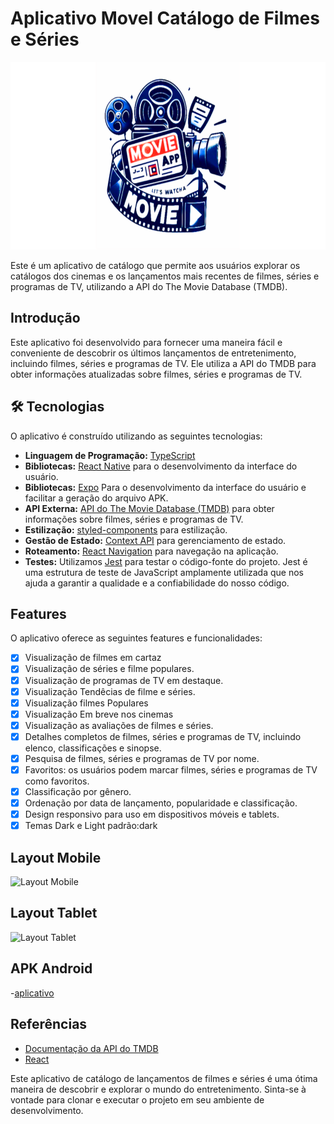 # Aplicativo Movel Catálogo de Filmes e Séries

<img src="./layout/baner.png" alt="Baner" style="width:100%; height:300px">

Este é um aplicativo de catálogo que permite aos usuários explorar os catálogos dos cinemas e os lançamentos mais recentes de filmes, séries e programas de TV, utilizando a API do The Movie Database (TMDB).

## Introdução

Este aplicativo foi desenvolvido para fornecer uma maneira fácil e conveniente de descobrir os últimos lançamentos de entretenimento, incluindo filmes, séries e programas de TV. Ele utiliza a API do TMDB para obter informações atualizadas sobre filmes, séries e programas de TV.

## 🛠 Tecnologias

O aplicativo é construído utilizando as seguintes tecnologias:

- **Linguagem de Programação:** [TypeScript](https://www.typescriptlang.org/)
- **Bibliotecas:** [React Native](https://reactnative.dev/docs/getting-started) para o desenvolvimento da interface do usuário.
- **Bibliotecas:** [Expo](https://docs.expo.dev/) Para o desenvolvimento da interface do usuário e facilitar a geração do arquivo APK.
- **API Externa:** [API do The Movie Database (TMDB)](https://www.themoviedb.org/?language=pt-BR) para obter informações sobre filmes, séries e programas de TV.
- **Estilização:** [styled-components](https://styled-components.com/) para estilização.
- **Gestão de Estado:** [Context API](https://legacy.reactjs.org/docs/context.html) para gerenciamento de estado.
- **Roteamento:** [React Navigation](https://reactnavigation.org/docs/getting-started) para navegação na aplicação.
- **Testes:** Utilizamos [Jest](https://jestjs.io/pt-BR/) para testar o código-fonte do projeto. Jest é uma estrutura de teste de JavaScript amplamente utilizada que nos ajuda a garantir a qualidade e a confiabilidade do nosso código.


## Features

O aplicativo oferece as seguintes features e funcionalidades:

- [x] Visualização de filmes em cartaz
- [x] Visualização de séries e filme populares.
- [x] Visualização de programas de TV em destaque.
- [x] Visualização Tendêcias de filme e séries.
- [x] Visualização filmes Populares
- [x] Visualização Em breve nos cinemas
- [x] Visualização as avaliações de filmes e séries.
- [x] Detalhes completos de filmes, séries e programas de TV, incluindo elenco, classificações e sinopse.
- [x] Pesquisa de filmes, séries e programas de TV por nome.
- [x] Favoritos: os usuários podem marcar filmes, séries e programas de TV como favoritos.
- [x] Classificação por gênero.
- [x] Ordenação por data de lançamento, popularidade e classificação.
- [x] Design responsivo para uso em dispositivos móveis e tablets.
- [x] Temas Dark e Light padrão:dark

## Layout Mobile

![Layout Mobile](/screenshots/mobile.png)

## Layout Tablet

![Layout Tablet](/screenshots/tablet.png)

## APK Android
-[aplicativo]()
## Referências

- [Documentação da API do TMDB](https://developers.themoviedb.org/3/getting-started/introduction)
- [React](https://reactjs.org/docs/getting-started.html)

Este aplicativo de catálogo de lançamentos de filmes e séries é uma ótima maneira de descobrir e explorar o mundo do entretenimento. Sinta-se à vontade para clonar e executar o projeto em seu ambiente de desenvolvimento.
